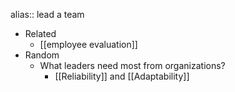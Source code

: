 alias:: lead a team

- Related
	- [[employee evaluation]]
- Random
	- What leaders need most from organizations?
		- [[Reliability]] and [[Adaptability]]